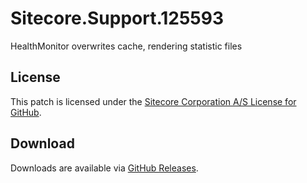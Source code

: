 # Sitecore.Support.125593
HealthMonitor overwrites cache, rendering statistic files

## License  
This patch is licensed under the [Sitecore Corporation A/S License for GitHub](https://github.com/sitecoresupport/Sitecore.Support.125593/blob/master/LICENSE).  

## Download  
Downloads are available via [GitHub Releases](https://github.com/sitecoresupport/Sitecore.Support.125593/releases).  
